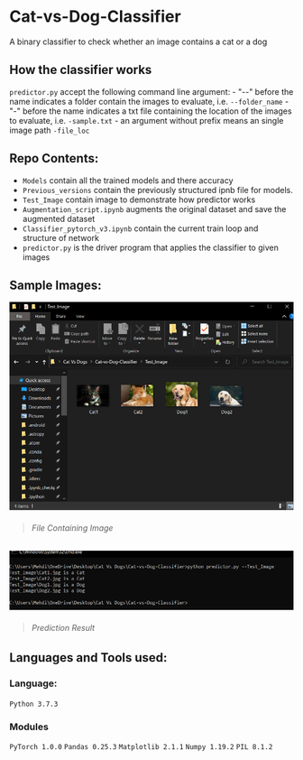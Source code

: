 # Cat-vs-Dog-Classifier
A binary classifier to check whether an image contains a cat or a dog

## How the classifier works
`predictor.py` accept the following command line argument:
        - "--" before the name indicates a folder contain the images to evaluate, i.e. `--folder_name`
        - "-"  before the name indicates a txt file containing the location of the images to evaluate, i.e. `-sample.txt`
        - an argument without prefix means an single image path `-file_loc`

## Repo Contents:
- `Models` contain all the trained models and there accuracy
- `Previous_versions` contain the previously structured ipnb file for models.
- `Test_Image` contain image to demonstrate how predictor works
- `Augmentation_script.ipynb` augments the original dataset and save the augmented dataset
- `Classifier_pytorch_v3.ipynb` contain the current train loop and structure of network
- `predictor.py` is the driver program that applies the classifier to given images

## Sample Images:

![application example](https://github.com/MaddyUnknown/Cat-vs-Dog-Classifier/blob/main/Test_Image/file_content.png)
> ###### File Containing Image

![result](https://github.com/MaddyUnknown/Cat-vs-Dog-Classifier/blob/main/Test_Image/test_Result.png)
> ###### Prediction Result

## Languages and Tools used:
  ### Language:
  `Python 3.7.3`
  ### Modules
  `PyTorch 1.0.0`
  `Pandas 0.25.3`
  `Matplotlib 2.1.1`
  `Numpy 1.19.2`
  `PIL 8.1.2`
